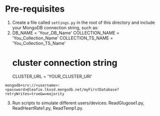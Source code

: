 # Pre-requisites
1. Create a file called `settings.py` in the root of this directory and include your MongoDB connection string, such as:
2. DB_NAME = 'Your_DB_Name'
   COLLECTION_NAME = 'You_Collection_Name'
   COLLECTION_TS_NAME = 'You_Collection_TS_Name'
   # cluster connection string
   CLUSTER_URL = 'YOUR_CLUSTER_URI'

`mongodb+srv://<username>:<password>@leafie.lkxsd.mongodb.net/myFirstDatabase?retryWrites=true&w=majority`

3. Run scripts to simulate different users/devices: ReadGlugose1.py, ReadHeartRate1.py, ReadTemp1.py.



